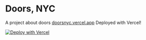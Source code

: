# Doors, NYC
A project about doors
[doorsnyc.vercel.app](doorsnyc.vercel.app)
Deployed with Vercel!

[![Deploy with Vercel](https://vercel.com/button)](https://vercel.com/new/clone?repository-url=https://github.com/vercel/examples/tree/main/solutions/html&project-name=html)
